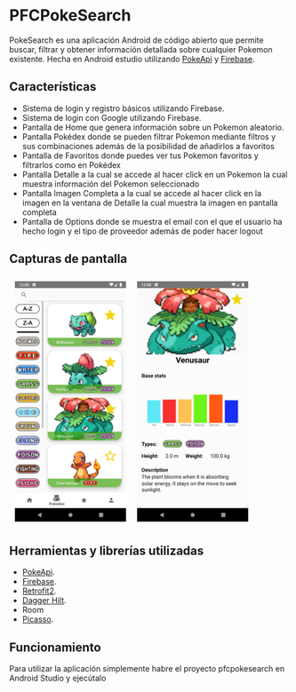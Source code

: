 # PFCPokeSearch

PokeSearch es una aplicación Android de código abierto que permite buscar, filtrar y obtener información detallada
sobre cualquier Pokemon existente.
Hecha en Android estudio utilizando [PokeApi](https://pokeapi.co/) y [Firebase](https://firebase.google.com/?hl=es).

## Características
 - Sistema de login y registro básicos utilizando Firebase.
 - Sistema de login con Google utilizando Firebase.
 - Pantalla de Home que genera información sobre un Pokemon aleatorio.
 - Pantalla Pokédex donde se pueden filtrar Pokemon mediante filtros y sus combinaciones además de la posibilidad de añadirlos a favoritos
 - Pantalla de Favoritos donde puedes ver tus Pokemon favoritos y filtrarlos como en Pokédex
 - Pantalla Detalle a la cual se accede al hacer click en un Pokemon la cual muestra información del Pokemon seleccionado
 - Pantalla Imagen Completa a la cual se accede al hacer click en la imagen en la ventana de Detalle la cual muestra la imagen en pantalla completa
 - Pantalla de Options donde se muestra el email con el que el usuario ha hecho login y el tipo de proveedor además de poder hacer logout

## Capturas de pantalla
<img src="screenshots/pokedex.png" align="left"
width="200" hspace="10" vspace="10">
<img src="screenshots/detail.png" align="center"
width="200" hspace="10" vspace="10">

## Herramientas y librerías utilizadas
- [PokeApi](https://pokeapi.co/).
- [Firebase](https://firebase.google.com/?hl=es).
- [Retrofit2](https://square.github.io/retrofit/).
- [Dagger Hilt](https://dagger.dev/hilt/).
- Room
- [Picasso](https://square.github.io/picasso/).

## Funcionamiento
Para utilizar la aplicación simplemente habre el proyecto pfcpokesearch en Android Studio y ejecútalo
